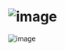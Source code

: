 # ![image](https://github.com/selahattinakan/ApiWithJwt/assets/96791494/d47dbc84-183e-49fb-9f88-0228534593b1)

![image](https://github.com/selahattinakan/ApiWithJwt/assets/96791494/7166c405-4335-4be6-be59-d3351beb249c)
